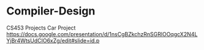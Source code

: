 # Compiler-Design
CS453 Projects
Car Project
https://docs.google.com/presentation/d/1nsCgBZkchzRnSGRlOOqgcX2N4LYjBr4WtsUdCIO6xZg/edit#slide=id.p 
